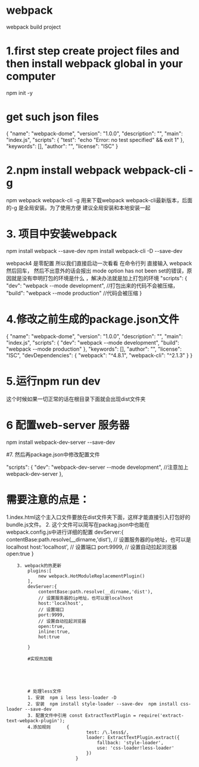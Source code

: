 # webpack
webpack build project

# 1.first step  create project files and then install webpack global in your computer

npm init -y

# get such json files
{
  "name": "webpack-dome",
  "version": "1.0.0",
  "description": "",
  "main": "index.js",
  "scripts": {
    "test": "echo \"Error: no test specified\" && exit 1"
  },
  "keywords": [],
  "author": "",
  "license": "ISC"
}
# 2.npm install webpack webpack-cli -g

npm webpack webpack-cli -g 用来下载webpack webpack-cli最新版本，后面的-g 是全局安装。为了使用方便 建议全局安装和本地安装一起

# 3. 项目中安装webpack

npm install webpack --save-dev
npm install webpack-cli -D --save-dev

 webpack4 是零配置 所以我们直接启动一次看看 在命令行列 直接输入 webpack 然后回车， 然后不出意外的话会报出 mode option has not been set的错误，原因就是没有申明打包的环境是什么
 ，解决办法就是加上打包的环境
 "scripts": {
   "dev": "webpack --mode development", //打包出来的代码不会被压缩，
   "build": "webpack --mode production"  //代码会被压缩
 }

# 4.修改之前生成的package.json文件

{
  "name": "webpack-dome",
  "version": "1.0.0",
  "description": "",
  "main": "index.js",
  "scripts": {
    "dev": "webpack --mode development",
    "build": "webpack --mode production"
  },
  "keywords": [],
  "author": "",
  "license": "ISC",
  "devDependencies": {
     "webpack": "^4.8.1",
     "webpack-cli": "^2.1.3"
  }
}

# 5.运行npm run dev

这个时候如果一切正常的话在根目录下面就会出现dist文件夹


# 6 配置web-server 服务器
npm install webpack-dev-server --save-dev

#7. 然后再package.json中修改配置文件

"scripts": {
    "dev": "webpack-dev-server --mode development",  //注意加上webpack-dev-server
  },

  #  需要注意的点是：
  1.index.html这个主入口文件要放在dist文件夹下面，这样才能直接引入打包好的bundle.js文件。
  2. 这个文件可以简写在packag.json中也能在webpack.config.js中进行详细的配置
  devServer:{
            contentBase:path.resolve(__dirname,'dist'),
            // 设置服务器的ip地址，也可以是localhost
            host:'localhost',
            // 设置端口
            port:9999,
            // 设置自动拉起浏览器
            open:true
        }

        3. webpack的热更新
            plugins:[
                new webpack.HotModuleReplacementPlugin()
            ],
            devServer:{
                contentBase:path.resolve(__dirname,'dist'),
                // 设置服务器的ip地址，也可以是localhost
                host:'localhost',
                // 设置端口
                port:9999,
                // 设置自动拉起浏览器
                open:true,
                inline:true,
                hot:true

            }

            #实现热加载





            # 处理less文件
            1. 安装  npm i less less-loader -D
            2. 安装  npm install style-loader --save-dev  npm install css-loader --save-dev
            3. 配置文件中引用 const ExtractTextPlugin = require('extract-text-webpack-plugin');
            4.添加规则      {
                                  test: /\.less$/,
                                  loader: ExtractTextPlugin.extract({
                                      fallback: 'style-loader',
                                      use: 'css-loader!less-loader'
                                  })
                              }




